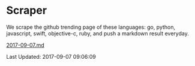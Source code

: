 # Scraper

We scrape the github trending page of these languages: go, python, javascript, swift, objective-c, ruby, and push a markdown result everyday.

[2017-09-07.md](https://github.com/henson/Scraper/blob/master/2017-09-07.md)

Last Updated: 2017-09-07 09:06:09